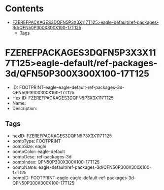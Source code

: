 



Contents
========

* [FZEREFPACKAGES3DQFN5P3X3X117T125>eagle-default/ref-packages-3d/QFN50P300X300X100-17T125](#fzerefpackages3dqfn5p3x3x117t125eagle-defaultref-packages-3dqfn50p300x300x100-17t125)
	* [Tags](#tags)

# FZEREFPACKAGES3DQFN5P3X3X117T125>eagle-default/ref-packages-3d/QFN50P300X300X100-17T125

- ID: FOOTPRINT-eagle-eagle-default-ref-packages-3d-QFN50P300X300X100-17T125
- Hex ID: FZEREFPACKAGES3DQFN5P3X3X117T125
- Name: 
- Description: 

## Tags

- hexID: FZEREFPACKAGES3DQFN5P3X3X117T125
- oompType: FOOTPRINT
- oompSize: eagle
- oompColor: eagle-default
- oompDesc: ref-packages-3d
- oompIndex: QFN50P300X300X100-17T125
- oompName: eagle-default/ref-packages-3d/QFN50P300X300X100-17T125
- oompID: FOOTPRINT-eagle-eagle-default-ref-packages-3d-QFN50P300X300X100-17T125
